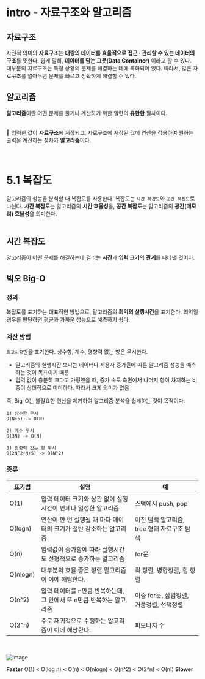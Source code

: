 # intro - 자료구조와 알고리즘
## 자료구조
사전적 의미의 **자료구조**는 **대량의 데이터를 효율적으로 접근 · 관리할 수 있는 데이터의 구조**를 뜻한다. 
쉽게 말해, **데이터를 담는 그릇(Data Container)** 이라고 할 수 있다.<br>
대부분의 자료구조는 특정 상황의 문제를 해결하는 데에 특화되어 있다. 따라서, 많은 자료구조를 알아두면 문제를 빠르고 정확하게 해결할 수 있다.

## 알고리즘
**알고리즘**이란 어떤 문제를 풀거나 계산하기 위한 일련의 **유한한** 절차이다.
<br><br>

📌 입력한 값이 **자료구조**에 저장되고, 자료구조에 저장된 값에 
연산을 적용하여 원하는 출력을 계산하는 절차가 **알고리즘**이다. 
<br><br><br>

# 5.1 복잡도
알고리즘의 성능을 분석할 때 복잡도를 사용한다.
복잡도는 `시간 복잡도`와 `공간 복잡도`로 나뉜다. **시간 복잡도**는 알고리즘의 **시간 효율성**을, 
**공간 복잡도**는 알고리즘의 **공간(메모리) 효율성**을 의미한다.
<br><br>

## 시간 복잡도
알고리즘이 어떤 문제를 해결하는데 걸리는 **시간**과 **입력 크기**의 **관계**를 나타낸 것이다.

## 빅오 Big-O
### 정의
복잡도를 표기하는 대표적인 방법으로, 알고리즘의 **최악의 실행시간**을 표기한다. 
최악일 경우를 판단하면 평균과 가까운 성능으로 예측하기 쉽다.


### 계산 방법
`최고차항`만을 표기한다. 상수항, 계수, 영향력 없는 항은 무시한다.<br>
- 알고리즘의 실행시간 보다는 데이터나 사용자 증가율에 따른 알고리즘 성능을 예측하는 것이 목표이기 때문
- 입력 값이 충분히 크다고 가정했을 때, 증가 속도 측면에서 나머지 항이 차지하는 비중이 상대적으로 미미하다. 따라서 크게 의미가 없음

즉, Big-O는 불필요한 연산을 제거하여 알고리즘 분석을 쉽게하는 것이 목적이다.

```
1) 상수항 무시
O(N+5) -> O(N)

2) 계수 무시
O(3N) -> O(N)

3) 영향력 없는 항 무시
O(2N^2+N+5) -> O(N^2)
```

### 종류
|표기법|설명|예|
|---|---|---|
|O(1)|입력 데이터 크기와 상관 없이 실행시간이 언제나 일정한 알고리즘|스택에서 push, pop|
|O(logn)|연산이 한 번 실행될 때 마다 데이터의 크기가 절반 감소하는 알고리즘|이진 탐색 알고리즘, tree 형태 자료구조 탐색|
|O(n)|입력값이 증가함에 따라 실행시간도 선형적으로 증가하는 알고리즘|for문|
|O(nlogn)|대부분의 효율 좋은 정렬 알고리즘이 이에 해당한다.|퀵 정렬, 병합정렬, 힙 정렬|
|O(n^2)| 입력 데이터를 n만큼 반복하는데, 그 안에서 또 n만큼 반복하는 알고리즘|이중 for문, 삽입정렬,  거품정렬, 선택정렬|
|O(2^n)|주로 재귀적으로 수행하는 알고리즘이 이에 해당한다.|피보나치 수|
<br>

![image](https://github.com/DevTechGrowth/study_CS/assets/88030238/b1e3f13b-787d-48df-927b-86a70f424317)

**Faster** O(1) < O(log n) < O(n) < O(nlogn) < O(n^2) < O(2^n) < O(n!)   **Slower**
